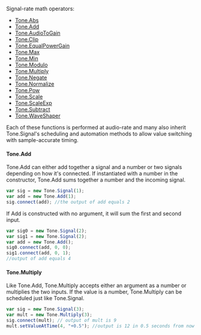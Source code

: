 Signal-rate math operators:

* [Tone.Abs](http://tonenotone.github.io/Tone.js/doc/Tone.Abs.html)
* [Tone.Add](http://tonenotone.github.io/Tone.js/doc/Tone.Add.html)
* [Tone.AudioToGain](http://tonenotone.github.io/Tone.js/doc/Tone.AudioToGain.html)
* [Tone.Clip](http://tonenotone.github.io/Tone.js/doc/Tone.Clip.html)
* [Tone.EqualPowerGain](http://tonenotone.github.io/Tone.js/doc/Tone.EqualPowerGain.html)
* [Tone.Max](http://tonenotone.github.io/Tone.js/doc/Tone.Max.html)
* [Tone.Min](http://tonenotone.github.io/Tone.js/doc/Tone.Min.html)
* [Tone.Modulo](http://tonenotone.github.io/Tone.js/doc/Tone.Modulo.html)
* [Tone.Multiply](http://tonenotone.github.io/Tone.js/doc/Tone.Multiply.html)
* [Tone.Negate](http://tonenotone.github.io/Tone.js/doc/Tone.Negate.html)
* [Tone.Normalize](http://tonenotone.github.io/Tone.js/doc/Tone.Normalize.html)
* [Tone.Pow](http://tonenotone.github.io/Tone.js/doc/Tone.Pow.html)
* [Tone.Scale](http://tonenotone.github.io/Tone.js/doc/Tone.Scale.html)
* [Tone.ScaleExp](http://tonenotone.github.io/Tone.js/doc/Tone.ScaleExp.html)
* [Tone.Subtract](http://tonenotone.github.io/Tone.js/doc/Tone.Subtract.html)
* [Tone.WaveShaper](http://tonenotone.github.io/Tone.js/doc/Tone.WaveShaper.html)

Each of these functions is performed at audio-rate and many also inherit Tone.Signal's scheduling and automation methods to allow value switching with sample-accurate timing. 

#### Tone.Add

Tone.Add can either add together a signal and a number or two signals depending on how it's connected. If instantiated with a number in the constructor, Tone.Add sums together a number and the incoming signal. 

```javascript
var sig = new Tone.Signal(1);
var add = new Tone.Add(1);
sig.connect(add); //the output of add equals 2
```

If Add is constructed with no argument, it will sum the first and second input. 

```javascript
var sig0 = new Tone.Signal(2);
var sig1 = new Tone.Signal(2);
var add = new Tone.Add();
sig0.connect(add, 0, 0);
sig1.connect(add, 0, 1);
//output of add equals 4
```

#### Tone.Multiply

Like Tone.Add, Tone.Multiply accepts either an argument as a number or multiplies the two inputs. If the value is a number, Tone.Multiply can be scheduled just like Tone.Signal. 

```javascript
var sig = new Tone.Signal(3);
var mult = new Tone.Multiply(3);
sig.connect(mult); // output of mult is 9
mult.setValueAtTime(4, "+0.5"); //output is 12 in 0.5 seconds from now
```

